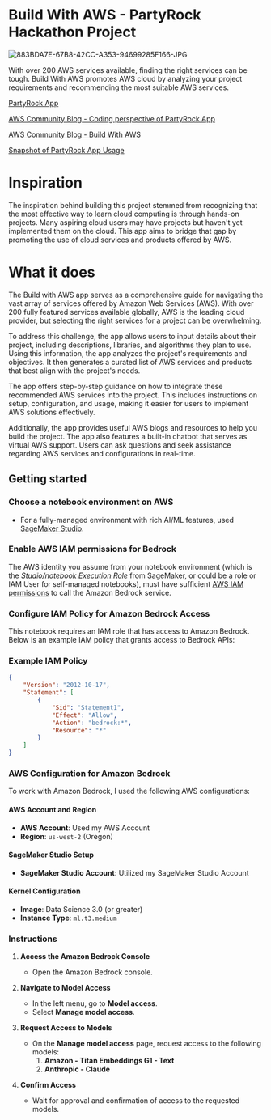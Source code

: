 # Build With AWS - PartyRock Hackathon Project

![883BDA7E-67B8-42CC-A353-94699285F166-JPG](https://github.com/shusritavenugopal/Build-With-AWS/assets/63789652/73c8a3c9-4ee5-4bf0-a399-6796ebf376cf)

With over 200 AWS services available, finding the right services can be tough. Build With AWS promotes AWS cloud by analyzing your project requirements and recommending the most suitable AWS services.

[PartyRock App](https://community.aws/content/2etY00T8tlf3NHsQxnDSSjmXjHH/exploring-partyrock-app-development-with-amazon-bedrock)

[AWS Community Blog - Coding perspective of PartyRock App](https://community.aws/content/2etY00T8tlf3NHsQxnDSSjmXjHH)

[AWS Community Blog - Build With AWS](https://community.aws/content/2dUK1A3E8iaozHjSP41yLyu4pYi/build-with-aws)

[Snapshot of PartyRock App Usage](https://partyrock.aws/u/shusrita/MJ-8wHfGU/Build-With-AWS/snapshot/er3462ONM)

# Inspiration
The inspiration behind building this project stemmed from recognizing that the most effective way to learn cloud computing is through hands-on projects. Many aspiring cloud users may have projects but haven't yet implemented them on the cloud. This app aims to bridge that gap by promoting the use of cloud services and products offered by AWS.

# What it does
The Build with AWS app serves as a comprehensive guide for navigating the vast array of services offered by Amazon Web Services (AWS). With over 200 fully featured services available globally, AWS is the leading cloud provider, but selecting the right services for a project can be overwhelming.

To address this challenge, the app allows users to input details about their project, including descriptions, libraries, and algorithms they plan to use. Using this information, the app analyzes the project's requirements and objectives. It then generates a curated list of AWS services and products that best align with the project's needs.

The app offers step-by-step guidance on how to integrate these recommended AWS services into the project. This includes instructions on setup, configuration, and usage, making it easier for users to implement AWS solutions effectively.

Additionally, the app provides useful AWS blogs and resources to help you build the project. The app also features a built-in chatbot that serves as virtual AWS support. Users can ask questions and seek assistance regarding AWS services and configurations in real-time.

## Getting started

### Choose a notebook environment on AWS

- For a fully-managed environment with rich AI/ML features, used [SageMaker Studio](https://aws.amazon.com/sagemaker/studio/).

### Enable AWS IAM permissions for Bedrock

The AWS identity you assume from your notebook environment (which is the [*Studio/notebook Execution Role*](https://docs.aws.amazon.com/sagemaker/latest/dg/sagemaker-roles.html) from SageMaker, or could be a role or IAM User for self-managed notebooks), must have sufficient [AWS IAM permissions](https://docs.aws.amazon.com/IAM/latest/UserGuide/access_policies.html) to call the Amazon Bedrock service.

### Configure IAM Policy for Amazon Bedrock Access

This notebook requires an IAM role that has access to Amazon Bedrock. Below is an example IAM policy that grants access to Bedrock APIs:

### Example IAM Policy

```json
{
    "Version": "2012-10-17",
    "Statement": [
        {
            "Sid": "Statement1",
            "Effect": "Allow",
            "Action": "bedrock:*",
            "Resource": "*"
        }
    ]
}
```

### AWS Configuration for Amazon Bedrock

To work with Amazon Bedrock, I used the following AWS configurations:

#### AWS Account and Region
- **AWS Account**: Used my AWS Account
- **Region**: `us-west-2` (Oregon)

#### SageMaker Studio Setup
- **SageMaker Studio Account**: Utilized my SageMaker Studio Account

#### Kernel Configuration
- **Image**: Data Science 3.0 (or greater)
- **Instance Type**: `ml.t3.medium`

### Instructions

1. **Access the Amazon Bedrock Console**
   - Open the Amazon Bedrock console.

2. **Navigate to Model Access**
   - In the left menu, go to **Model access**.
   - Select **Manage model access**.

3. **Request Access to Models**
   - On the **Manage model access** page, request access to the following models:
     1. **Amazon - Titan Embeddings G1 - Text**
     2. **Anthropic - Claude**

4. **Confirm Access**
   - Wait for approval and confirmation of access to the requested models.





